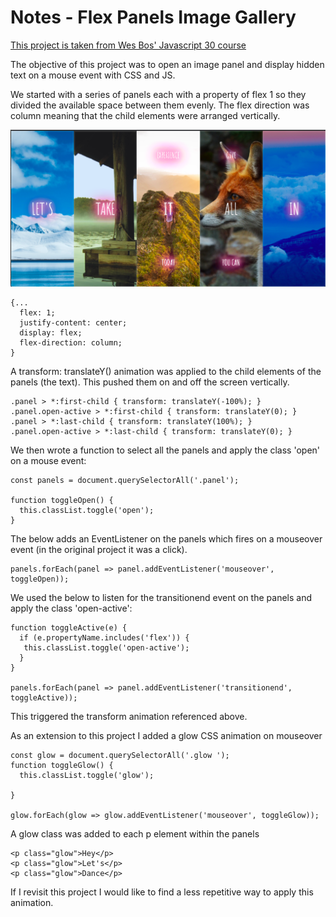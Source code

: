 # Notes - Flex Panels Image Gallery

[This project is taken from Wes Bos' Javascript 30 course ](https://javascript30.com/)

The objective of this project was to open an image panel and display hidden text on a mouse event with CSS and JS.

We started with a series of panels each with a property of flex 1 so they divided the available space between them evenly. The flex direction was column meaning that the child elements were arranged vertically.

![A series of columns with images and glowing text](flex-panels.png)



    {...
      flex: 1;
      justify-content: center;
      display: flex;
      flex-direction: column;
    }

A transform: translateY() animation was applied to the child elements of the panels (the text). This pushed them on and off the screen vertically.

    .panel > *:first-child { transform: translateY(-100%); }
    .panel.open-active > *:first-child { transform: translateY(0); }
    .panel > *:last-child { transform: translateY(100%); }
    .panel.open-active > *:last-child { transform: translateY(0); }

We then wrote a function to select all the panels and apply the class 'open' on a mouse event:

    const panels = document.querySelectorAll('.panel');
    
    function toggleOpen() {
      this.classList.toggle('open');
    }

The below adds an EventListener on the panels which fires on a mouseover event (in the original project it was a click). 

    panels.forEach(panel => panel.addEventListener('mouseover', toggleOpen));

We used the below to listen for the transitionend event on the panels and apply the class 'open-active':

    function toggleActive(e) {
      if (e.propertyName.includes('flex')) {
       this.classList.toggle('open-active');   
      }
    }

    panels.forEach(panel => panel.addEventListener('transitionend', toggleActive));

This triggered the transform animation referenced above.

As an extension to this project I added a glow CSS animation on mouseover 

    const glow = document.querySelectorAll('.glow ');
    function toggleGlow() {
      this.classList.toggle('glow');
     
    }

    glow.forEach(glow => glow.addEventListener('mouseover', toggleGlow));

A glow class was added to each p element within the panels

    <p class="glow">Hey</p>
    <p class="glow">Let's</p>
    <p class="glow">Dance</p>

If I revisit this project I would like to find a less repetitive way to apply this animation.